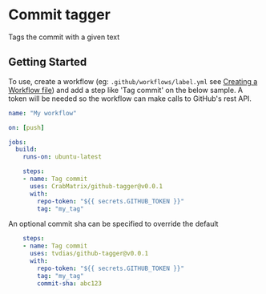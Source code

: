 # Commit tagger

Tags the commit with a given text

## Getting Started
To use, create a workflow (eg: `.github/workflows/label.yml` see [Creating a Workflow file](https://help.github.com/en/articles/configuring-a-workflow#creating-a-workflow-file)) and add a step like 'Tag commit' on the below sample. A token will be needed so the workflow can make calls to GitHub's rest API.

```yaml
name: "My workflow"

on: [push]

jobs:
  build:
    runs-on: ubuntu-latest

    steps:
    - name: Tag commit
      uses: CrabMatrix/github-tagger@v0.0.1
      with:
        repo-token: "${{ secrets.GITHUB_TOKEN }}"
        tag: "my_tag"
```

An optional commit sha can be specified to override the default

```yaml
    steps:
    - name: Tag commit
      uses: tvdias/github-tagger@v0.0.1
      with:
        repo-token: "${{ secrets.GITHUB_TOKEN }}"
        tag: "my_tag"
        commit-sha: abc123
```
